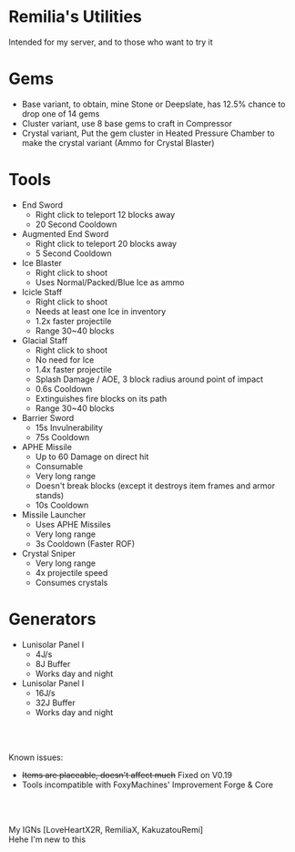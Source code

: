 # Remilia's Utilities
Intended for my server, and to those who want to try it

# Gems
+ Base variant, to obtain, mine Stone or Deepslate, has 12.5% chance to drop one of 14 gems
+ Cluster variant, use 8 base gems to craft in Compressor
+ Crystal variant, Put the gem cluster in Heated Pressure Chamber to make the crystal variant (Ammo for Crystal Blaster)

# Tools
+ End Sword
  + Right click to teleport 12 blocks away
  + 20 Second Cooldown
+ Augmented End Sword
  + Right click to teleport 20 blocks away
  + 5 Second Cooldown
+ Ice Blaster
  + Right click to shoot
  + Uses Normal/Packed/Blue Ice as ammo
+ Icicle Staff
  + Right click to shoot
  + Needs at least one Ice in inventory
  + 1.2x faster projectile
  + Range 30~40 blocks
+ Glacial Staff
  + Right click to shoot
  + No need for Ice
  + 1.4x faster projectile
  + Splash Damage / AOE, 3 block radius around point of impact
  + 0.6s Cooldown
  + Extinguishes fire blocks on its path
  + Range 30~40 blocks
+ Barrier Sword
  + 15s Invulnerability 
  + 75s Cooldown
+ APHE Missile
  + Up to 60 Damage on direct hit
  + Consumable
  + Very long range
  + Doesn't break blocks (except it destroys item frames and armor stands)
  + 10s Cooldown
+ Missile Launcher
  + Uses APHE Missiles
  + Very long range
  + 3s Cooldown (Faster ROF)
+ Crystal Sniper
  + Very long range
  + 4x projectile speed
  + Consumes crystals
    <br>
# Generators
+ Lunisolar Panel I
  + 4J/s
  + 8J Buffer
  + Works day and night
+ Lunisolar Panel I
  + 16J/s
  + 32J Buffer
  + Works day and night
<br>
<br>

Known issues: 
+ ~~Items are placeable, doesn't affect much~~ Fixed on V0.19
+ Tools incompatible with FoxyMachines' Improvement Forge & Core
<br>
<br>

My IGNs [LoveHeartX2R, RemiliaX, KakuzatouRemi]
<br>
Hehe I'm new to this
<br>
